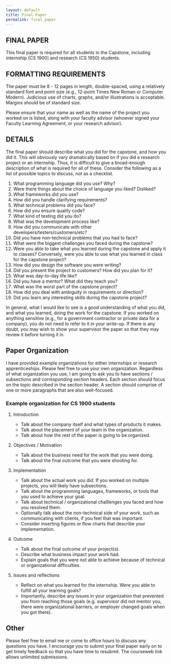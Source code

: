 ```yaml
---
layout: default
title: Final Paper
permalink: final_paper
---
```


## FINAL PAPER

This final paper is required for all students in the Capstone, including internship (CS 1900) and research (CS 1950) students.

## FORMATTING REQUIREMENTS

The paper must be 8 - 12 pages in length, double-spaced, using a relatively standard font and point size (e.g., 12-point Times New Roman or Computer Modern).  Judicious use of charts, graphs, and/or illustrations is acceptable.  Margins should be of standard size.

Please ensure that your name as well as the name of the project you worked on is listed, along with your faculty advisor (whoever signed your Faculty Learning Agreement, or your research advisor).

## DETAILS

The final paper should describe what you did for the capstone, and how you did it.  This will obviously vary dramatically based on if you did a research project or an internship.  Thus, it is difficult to give a broad-enough description of what is required for all of these.  Consider the following as a list of possible topics to discuss, not as a checklist.

1. What programming language did you use?  Why?
2. Were there things about the choice of language you liked?  Disliked?
3. What frameworks did you use?
4. How did you handle clarifying requirements?
5. What technical problems did you face?
6. How did you ensure quality code?
7. What kind of testing did you do?
8. What was the development process like?
9. How did you communicate with other developers/testers/customers/etc?
10. Did you have non-technical problems that you had to face?
11. What were the biggest challenges you faced during the capstone?
12. Were you able to take what you learned during the capstone and apply it to classes?  Conversely, were you able to use what you learned in class for the capstone project?
13. How did you design the software you were writing?
14. Did you present the project to customers?  How did you plan for it?
15. What was day-to-day life like?
16. Did you have a mentor?  What did they teach you?
17. What was the worst part of the capstone project?
18. How did you deal with ambiguity in requirements or direction?
19. Did you learn any interesting skills during the capstone project?

In general, what I would like to see is a good understanding of what you did, and what you learned, doing the work for the capstone.  If you worked on anything sensitive (e.g., for a government contractor or private data for a company), you do not need to refer to it in your write-up.  If there is any doubt, you may wish to show your supervisor the paper so that they may review it before turning it in.

## Paper Organization

I have provided example organizations for either internships or research apprenticeships.  Please feel free to use your own organization.  Regardless of what organization you use, I am going to ask you to have sections / subsections and corresponding section headers.  Each section should focus on the topic described in the section header.  A section should comprise of one or more paragraphs that are also well-focused.

### Example organization for CS 1900 students

1. Introduction
    * Talk about the company itself and what types of products it makes.
    * Talk about the placement of your team in the organization.
    * Talk about how the rest of the paper is going to be organized.
    
3. Objectives / Motivation
    * Talk about the business need for the work that you were doing.
    * Talk about the final outcome that you were shooting for.
  
1. Implementation
    * Talk about the actual work you did.  If you worked on multiple projects, you will likely have subsections.
    * Talk about the programming languages, frameworks, or tools that you used to achieve your goal.
    * Talk about technical / organizational challlenges you faced and how you resolved them.
    * Optionally talk about the non-technical side of your work, such as communicating with clients, if you feel that was important.
    * Consider inserting figures or flow charts that describe your implementation.
    
1. Outcome
    * Talk about the final outcome of your project(s).
    * Describe what business impact your work had.
    * Explain goals that you were not able to achieve because of technical or organizational difficulties.

1. Issues and reflections
    * Reflect on what you learned for the internship.  Were you able to fulfill all your learning goals?
    * Importantly, describe any issues in your organization that prevented you from reaching those goals (e.g. supervisor did not mentor you, there were organizational barriers, or employer changed goals when you got there).

## Other

Please feel free to email me or come to office hours to discuss any questions you have.  I encourage you to submit your final paper early on to get timely feedback so that you have time to resubmit.  The courseweb link allows unlimited submissions.
